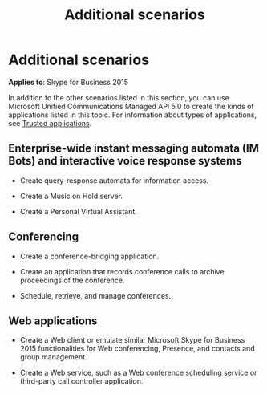 ﻿---
title: Additional scenarios
TOCTitle: Additional scenarios
ms:assetid: a688141b-fdaa-41cd-9362-9f5afd854ed8
ms:mtpsurl: https://msdn.microsoft.com/en-us/library/Dn465957(v=office.16)
ms:contentKeyID: 65239775
ms.date: 07/27/2015
mtps_version: v=office.16
---

# Additional scenarios

**Applies to**: Skype for Business 2015

In addition to the other scenarios listed in this section, you can use Microsoft Unified Communications Managed API 5.0 to create the kinds of applications listed in this topic. For information about types of applications, see [Trusted applications](trusted-applications.md).

## Enterprise-wide instant messaging automata (IM Bots) and interactive voice response systems

- Create query-response automata for information access.

- Create a Music on Hold server.

- Create a Personal Virtual Assistant.

## Conferencing

- Create a conference-bridging application.

- Create an application that records conference calls to archive proceedings of the conference.

- Schedule, retrieve, and manage conferences.

## Web applications

- Create a Web client or emulate similar Microsoft Skype for Business 2015 functionalities for Web conferencing, Presence, and contacts and group management.

- Create a Web service, such as a Web conference scheduling service or third-party call controller application.

